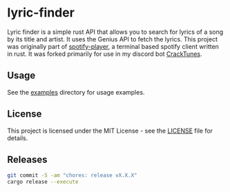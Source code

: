 # lyric-finder
Lyric finder is a simple rust API that allows you to search for lyrics of a song by its title and artist. It uses the Genius API to fetch the lyrics. This project was originally part of [spotify-player](https://github.com/aome510/spotify-player), a terminal based spotify client written in rust. It was forked primarily for use in my discord bot [CrackTunes](https://github.com/cycle-five/cracktunes).

## Usage

See the [examples](examples/) directory for usage examples.

## License

This project is licensed under the MIT License - see the [LICENSE](LICENSE) file for details.

## Releases

```bash
git commit -S -am "chores: release vX.X.X"
cargo release --execute
```
